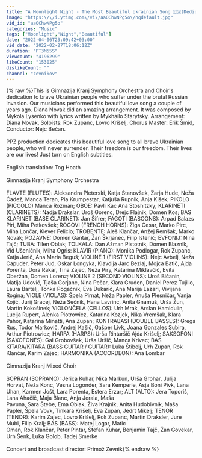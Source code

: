 ```yaml
---
title: "A Moonlight Night - The Most Beautiful Ukrainian Song 🇺🇦(Dedicated to All Brave Ukrainian People)🇺🇦"
image: "https:\/\/i.ytimg.com\/vi\/aaOChwNPg5o\/hqdefault.jpg"
vid_id: "aaOChwNPg5o"
categories: "Music"
tags: ["Moonlight","Night","Beautiful"]
date: "2022-04-06T23:09:42+03:00"
vid_date: "2022-02-27T18:06:12Z"
duration: "PT3M55S"
viewcount: "4196299"
likeCount: "153025"
dislikeCount: ""
channel: "zevnikov"
---
```

{% raw %}This is Gimnazija Kranj Symphony Orchestra and Choir's dedication to brave Ukrainian people who suffer under the brutal Russian invasion. Our musicians performed this beautiful love song a couple of years ago. Diana Novak did an amazing arrangement. It was composed by Mykola Lysenko with lyrics written by Mykhailo Starytsky. Arrangement: Diana Novak, Soloists: Rok Zupanc, Lovro Krišelj, Chorus Master: Erik Šmid, Conductor: Nejc Bečan. <br /><br />PPZ production dedicates this beautiful love song to all brave Ukrainian people, who will never surrender. Their freedom is our freedom. Their lives are our lives! Just turn on English subtitles. <br /><br />English translation: Tog Hoath<br /><br />Gimnazija Kranj Symphony Orchestra<br /><br />FLAVTE (FLUTES): Aleksandra Pleterski, Katja Stanovšek, Zarja Hude, Neža Čadež, Manca Teran, Pia Krumpestar, Katjuša Rupnik, Anja Kišek; PIKOLO (PICCOLO) Manca Rozman; OBOE: Pavli Kac Ana Stoshitzky; KLARINETI (CLARINETS): Nadja Drakslar, Uroš Gorenc, Drejc Flajnik, Domen Kos; BAS KLARINET (BASE CLARINET): Jan Šifrer; FAGOTI (BASOONS): Arpad Balazs Piri, Miha Petkovšek; ROGOVI (FRENCH HORNS): Žiga Cesar, Marko Pirc, Miha Lončar, Klever Felicio; TROBENTE: Aleš Klančar, Anžej Remšak, Marko Novak; POZAVNE: Domen Gantar, Žan Škrjanec, Filip Istenič; EVFONIJ: Nina Tajč; TUBA: Tilen Oblak;  TOLKALA: Dan Ažman Pistotnik, Domen Blaznik, Vid Ušeničnik, Miha Ogris: KLAVIR (PIANO):  Monika Podlogar, Rok Zupanc, Katja Jerič, Ana Maria Beguš; VIOLINE 1 (FIRST VIOLINS): Nejc Avbelj, Neža Capuder, Peter Jud, Oskar Longyka, Klavdija Jarc Bezlaj, Mojca Batič, Ajda Porenta, Dora Rakar, Tina Zajec, Neža Piry, Katarina Miklavčič, Evita Oberžan, Domen Lorenz; VIOLINE 2 (SECOND VIOLINS): Uroš Bičanin, Matija Udovič, Tjaša Gorjanc, Nina Pečar, Klara Gruden, Daniel Perez Tujillo, Laura Bartelj, Tonka Pogačnik, Eva Dukarič, Ana Marija Lazari, Vivijana Rogina; VIOLE (VIOLAS): Špela Pirnat, Neža Papler, Anuša Plesničar, Vanja Kojić, Jurij Gracej, Neža Sečnik, Hana Lavrinc, Anita Gnamuš, Urša Žun, Martin Kokošinek; VIOLONČELA (CELLOS): Urh Mrak, Arslan Hamidulin, Lucija Rupert, Alenka Piotrowicz, Katarina Kozjek, Nika Vremšak, Klara Pahor, Katarina Minatti, Ana Zupan;  KONTRABASI (DOUBLE BASSES): Grega Rus, Todor Markovič, Andrej Kašič, Gašper Livk, Joana Gonzales Subira, Arthur Piotrowicz;  HARFA (HARPS):  Urša Rihtaršič Ajda Krišelj;  SAKSOFONI (SAXOFONES):  Gal Grobovšek, Urša Uršič, Manca Krivec; BAS KITARA/KITARA (BASS GUITAR / GUITAR): Luka Štibelj, Urh Zupan, Rok Klančar, Karim Zajec; HARMONIKA (ACCORDEON): Ana Lombar<br /><br />Gimnazija Kranj Mixed Choir<br /><br />SOPRAN (SOPRANO): Jerica Kuhar, Nika Markun, Urša Grohar, Julija Horvat, Neža Konc, Vesna Logonder, Sara Kemperle, Asja Boni Pivk, Lana Uhan, Karmen Jošt, Lara Porenta, Estera Erzar; ALT (ALTO): Jera Toporiš, Lana Ahačič, Maja Blanc, Anja Jerala, Maša <br />Pavuna, Sara Štebe, Ema Oblak, Živa Krajnik, Anita Hudobivnik, Maša Papler, Špela Vovk, Tinkara Krišelj, Eva Zupan, Jedrt Mikelj; TENOR (TENOR): Karim Zajec, Lovro Krišelj, Rok Zupanc, Martin Draksler, Jure Mubi, Filip Kralj; BAS (BASS): Matej Logar, Matic <br />Oman, Rok Klančar, Peter Pintar, Štefan Kuhar, Benjamin Tajč, Žan Govekar, Urh Šenk, Luka Golob, Tadej Smerke<br /><br />Concert and broadcast director: Primož Zevnik{% endraw %}
